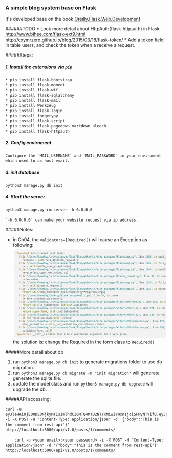 ### A simple blog system base on Flask

It's developed base on the book [Oreilly.Flask.Web.Development][1]


######TODO
    * Look more detail about HttpAuth(flask-httpauth) in Flask.
      http://www.bjhee.com/flask-ext9.html
      http://cxymrzero.github.io/blog/2015/03/18/flask-token/
    * Add a token field in table users, and check the token when a receive a request.

#####Steps:

##### 1. Install the extensions via `pip`

	* pip install flask-bootstrap
	* pip install flask-moment
	* pip install flask-wtf
	* pip install flask-sqlalchemy
	* pip install flask-mail
	* pip install Werkzeug
	* pip install flask-login
	* pip install forgerypy
	* pip install flask-script
	* pip install flask-pagedown markdown bleach
	* pip install flask-httpauth

##### 2. Config enviroment
  	Configure the `MAIL_USERNAME` and `MAIL_PASSWORD` in your enviroment which used to as host email.

##### 3. init database
	python3 manage.py db init

##### 4. Start the server
	python3 manage.py runserver -h 0.0.0.0

	`-h 0.0.0.0` can make your website request via ip address.


#####Notes:
* in Ch04, the ```validators=[Required()``` will cause an Exception as following:
![Exception][excep1]
the solution is:
change the Required in the form class to `Required()`

#####More detail about db 
1. run ```python3 manage.py db init``` to generate migrations folder to use db migration.
2. run ```python3 manage.py db migrate -m "init migration"``` will generate generate the sqlite file.
3. update the model class and run ```python3 manage.py db upgrade``` will upgrade the db.

#####API accessing:

    curl -u eyJleHAiOjE0ODE0NjkyMTIsImlhdCI6MTQ4MTQ2NTYxMiwiYWxnIjoiSFMyNTYifQ.eyJpZCI6Mn0.7ULasdD93HwcR3PWL6gh7coT7C1t40ykg255Vm9mg_M: -i -X POST -H "Content-Type: application/json" -d '{"body":"This is the comment from rest-api"}' http://localhost:5000/api/v1.0/posts/1/comments/

		curl -u <your email>:<your password> -i -X POST -H "Content-Type: application/json" -d '{"body":"This is the comment from rest-api"}' http://localhost:5000/api/v1.0/posts/1/comments/



[1]:http://shop.oreilly.com/product/0636920031116.do
[excep1]: exception1.png

